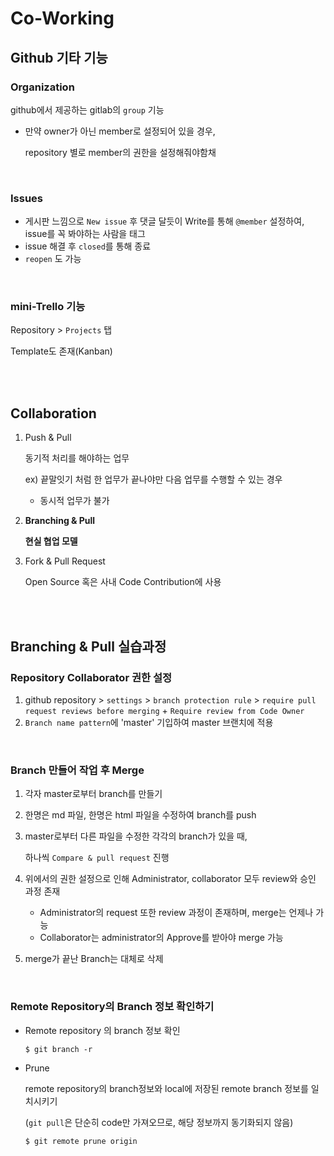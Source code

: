 # Co-Working

## Github 기타 기능

### Organization

github에서 제공하는 gitlab의 `group` 기능

- 만약 owner가 아닌 member로 설정되어 있을 경우,

  repository 별로 member의 권한을 설정해줘야함채

<br>

### Issues

- 게시판 느낌으로 `New issue` 후 댓글 달듯이 Write를 통해 `@member` 설정하여, issue를 꼭 봐야하는 사람을 태그
- issue 해결 후 `closed`를 통해 종료
- `reopen` 도 가능

<br>

### mini-Trello 기능

Repository > `Projects` 탭

Template도 존재(Kanban)

<br><br>

## Collaboration

1. Push & Pull

   동기적 처리를 해야하는 업무

   ex) 끝말잇기 처럼 한 업무가 끝나야만 다음 업무를 수행할 수 있는 경우

   - 동시적 업무가 불가

2. **Branching & Pull**

   **현실 협업 모델**

3. Fork & Pull Request

   Open Source 혹은 사내 Code Contribution에 사용

<br><br>

## Branching & Pull 실습과정

### Repository Collaborator 권한 설정

1. github repository > `settings` > `branch protection rule` > `require pull request reviews before merging` + `Require review from Code Owner`
2. `Branch name pattern`에  'master' 기입하여 master 브랜치에 적용

<br>

### Branch 만들어 작업 후 Merge

1. 각자 master로부터 branch를 만들기

2. 한명은 md 파일, 한명은 html 파일을 수정하여 branch를 push

3. master로부터 다른 파일을 수정한 각각의 branch가 있을 때,

   하나씩 `Compare & pull request` 진행

4. 위에서의 권한 설정으로 인해 Administrator, collaborator 모두 review와 승인 과정 존재

   - Administrator의 request 또한 review 과정이 존재하며, merge는 언제나 가능
   - Collaborator는 administrator의 Approve를 받아야 merge 가능

5. merge가 끝난 Branch는 대체로 삭제

<br>

### Remote Repository의 Branch 정보 확인하기

- Remote repository 의 branch 정보 확인

  ```shell
  $ git branch -r
  ```

- Prune

  remote repository의 branch정보와 local에 저장된 remote branch 정보를 일치시키기

  (`git pull`은 단순히 code만 가져오므로, 해당 정보까지 동기화되지 않음)

  ```shell
  $ git remote prune origin
  ```

